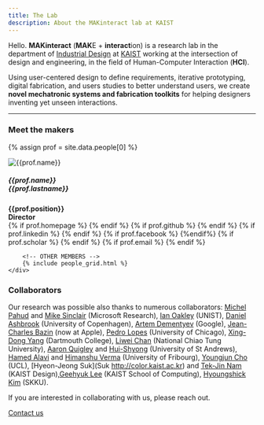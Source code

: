 ```yaml
---
title: The Lab
description: About the MAKinteract lab at KAIST
---
```


Hello. **MAKinteract** (**MAK**E + **interact**ion) is a research lab in the department of [Industrial
Design](http://id.kaist.ac.kr) at [KAIST](http://www.kaist.edu/html/en/index.html) working at the intersection of design and engineering, in the field of Human-Computer Interaction (**HCI**).

Using user-centered design to define requirements, iterative prototyping, digital fabrication, and users studies to better understand users, we create **novel mechatronic systems and fabrication toolkits** for helping designers inventing yet unseen interactions.

---

### Meet the makers

{% assign prof = site.data.people[0] %}

<div class="container-fluid">
    <div class="row">
        <div class="col-lg-4 col-md-4 col-sm-4 text-center people">
            <div class="service-box">
                <img src="/images/people/{{ prof.name | append: '_' | append: prof.lastname | append: '.jpg' | downcase  }}"
                    alt="{{prof.name}}" class="rounded-circle">
                <h5>{{prof.name}}<br>{{prof.lastname}}</h5>
                <b>{{prof.position}}<br>Director</b>
                <div class="icons">
                    {% if prof.homepage %}<a href="{{prof.homepage}}"><i class="fas fa-home" aria-hidden="true"></i></a>
                    {% endif %}
                    {% if prof.github %}
                    <a href="http://github.com/{{prof.github}}"><i class="fab fa-github" aria-hidden="true"></i></a>
                    {% endif %}
                    {% if prof.linkedin %}
                    <a href="https://www.linkedin.com/in/{{prof.linkedin}}"><i class="fab fa-linkedin-in" aria-hidden="true"></i></a>
                    {% endif %}
                    {% if prof.facebook %}
                    <a href="https://www.facebook.com/{{prof.facebook}}"><i class="fab fa-facebook" aria-hidden="true"></i></a>
                    {%endif%}
                    {% if prof.scholar %}
                    <a href="https://scholar.google.co.kr/citations?user={{prof.scholar}}"><i class="fas fa-graduation-cap" aria-hidden="true"></i></a>
                    {% endif %}
                    {% if prof.email %}
                    <a href="#" onclick="(function(){window.open('mailto:{{ prof.email }}');})()"><i class="fas fa-envelope"></i></a>
                    {% endif %}
                </div>
            </div>
        </div>

        <!-- OTHER MEMBERS -->
        {% include people_grid.html %}
    </div>

</div>

<!-- IMAGE  -->
<!-- <div class="img-container">
    <img src="/images/people/group.jpg" alt="The Lab" style="width:100%;">
    <h5 class="text-overlay">Few hours before the CHI deadline...</h5>
</div> -->

### Collaborators

Our research was possible also thanks to numerous collaborators:
[Michel Pahud](https://www.microsoft.com/en-us/research/people/mpahud/) and [Mike Sinclair](https://www.microsoft.com/en-us/research/people/sinclair/) (Microsoft Research), [Ian Oakley](http://interactions.unist.ac.kr) (UNIST), [Daniel Ashbrook](http://danielashbrook.com) (University of Copenhagen), [Artem Dementyev](http://www.artemdementyev.com) (Google), [Jean-Charles Bazin](https://scholar.google.com/citations?user=XPZLx-8AAAAJ&hl=en) (now at Apple), [Pedro Lopes](http://plopes.org) (University of Chicago), [Xing-Dong Yang](https://www.cs.dartmouth.edu/~xingdong/) (Dartmouth College), [Liwei Chan](https://scholar.google.co.uk/citations?user=yF0Cw1EAAAAJ&hl=en) (National Chiao Tung University), [Aaron Quigley](https://sachi.cs.st-andrews.ac.uk/people/faculty/aaron-quigley/) and [Hui-Shyong](https://hsyeo.com) (University of St Andrews), [Hamed Alavi](http://hamedalavi.com) and [Himanshu Verma](http://human-ist.unifr.ch/people-and-team/himanshu-verma) (University of Fribourg), [Youngjun Cho](https://youngjuncho.com) (UCL), [Hyeon-Jeong Suk](Suk http://color.kaist.ac.kr) and [Tek-Jin Nam](http://cidr.kaist.ac.kr) (KAIST Design),[Geehyuk Lee](http://hcil.kaist.ac.kr/?page_id=349) (KAIST School of Computing), [Hyoungshick Kim](https://seclab.skku.edu) (SKKU).

If you are interested in collaborating with us, please reach out.

<a href="contact.html" class="button button--large">Contact us</a>
